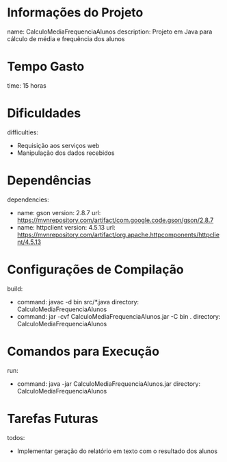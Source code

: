 # Informações do Projeto
name: CalculoMediaFrequenciaAlunos
description: Projeto em Java para cálculo de média e frequência dos alunos

# Tempo Gasto
time: 15 horas

# Dificuldades
difficulties:
  - Requisição aos serviços web
  - Manipulação dos dados recebidos

# Dependências
dependencies:
  - name: gson
    version: 2.8.7
    url: https://mvnrepository.com/artifact/com.google.code.gson/gson/2.8.7
  - name: httpclient
    version: 4.5.13
    url: https://mvnrepository.com/artifact/org.apache.httpcomponents/httpclient/4.5.13

# Configurações de Compilação
build:
  - command: javac -d bin src/*.java
    directory: CalculoMediaFrequenciaAlunos
  - command: jar -cvf CalculoMediaFrequenciaAlunos.jar -C bin .
    directory: CalculoMediaFrequenciaAlunos

# Comandos para Execução
run:
  - command: java -jar CalculoMediaFrequenciaAlunos.jar
    directory: CalculoMediaFrequenciaAlunos

# Tarefas Futuras
todos:
  - Implementar geração do relatório em texto com o resultado dos alunos
